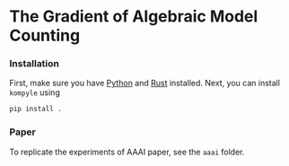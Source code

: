 # The Gradient of Algebraic Model Counting

### Installation

First, make sure you have [Python](https://www.python.org/) and [Rust](https://rustup.rs/) installed. Next, you can install `kompyle` using

```bash
pip install .
```


### Paper

To replicate the experiments of AAAI paper, see the `aaai` folder.
